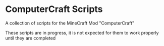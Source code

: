 # ComputerCraft Scripts

A collection of scripts for the MineCraft Mod "ComputerCraft"

These scripts are in progress, it is not expected for them to work properly until they are completed
